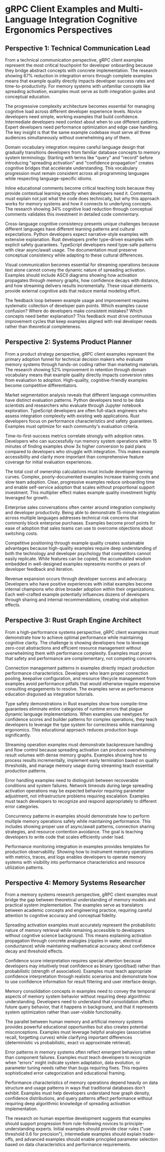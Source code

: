 # gRPC Client Examples and Multi-Language Integration Cognitive Ergonomics Perspectives

## Perspective 1: Technical Communication Lead

From a technical communication perspective, gRPC client examples represent the most critical touchpoint for developer onboarding because they bridge abstract concepts with concrete implementation. The research showing 67% reduction in integration errors through complete examples means that example quality directly impacts developer success rates and time-to-productivity. For memory systems with unfamiliar concepts like spreading activation, examples must serve as both integration guides and conceptual education.

The progressive complexity architecture becomes essential for managing cognitive load across different developer experience levels. Novice developers need simple, working examples that build confidence. Intermediate developers need context about when to use different patterns. Expert developers need performance optimization and edge case handling. The key insight is that the same example codebase must serve all three audiences simultaneously without overwhelming any of them.

Domain vocabulary integration requires careful language design that gradually transitions developers from familiar database concepts to memory system terminology. Starting with terms like "query" and "record" before introducing "spreading activation" and "confidence propagation" creates cognitive bridges that accelerate understanding. This vocabulary progression must remain consistent across all programming languages while respecting language-specific idioms.

Inline educational comments become critical teaching tools because they provide contextual learning exactly when developers need it. Comments must explain not just what the code does technically, but why this approach works for memory systems and how it connects to underlying concepts. The research showing 34% cognitive load reduction through conceptual comments validates this investment in detailed code commentary.

Cross-language cognitive consistency presents unique challenges because different languages have different learning patterns and cultural expectations. Python developers expect narrative-style examples with extensive explanation. Rust developers prefer type-driven examples with explicit safety guarantees. TypeScript developers need type-safe patterns with clear async/await usage. The documentation must preserve conceptual consistency while adapting to these cultural differences.

Visual communication becomes essential for streaming operations because text alone cannot convey the dynamic nature of spreading activation. Examples should include ASCII diagrams showing how activation propagates through memory graphs, how confidence decays with distance, and how streaming delivers results incrementally. These visual elements provide external cognitive aids that reduce mental modeling effort.

The feedback loop between example usage and improvement requires systematic collection of developer pain points. Which examples cause confusion? Where do developers make consistent mistakes? Which concepts need better explanation? This feedback must drive continuous improvement cycles that keep examples aligned with real developer needs rather than theoretical completeness.

## Perspective 2: Systems Product Planner

From a product strategy perspective, gRPC client examples represent the primary adoption funnel for technical decision makers who evaluate memory systems through hands-on coding rather than marketing materials. The research showing 52% improvement in retention through domain vocabulary means that example quality directly impacts conversion rates from evaluation to adoption. High-quality, cognitive-friendly examples become competitive differentiators.

Market segmentation analysis reveals that different language communities have distinct evaluation patterns. Python developers tend to be data scientists and researchers who evaluate through Jupyter notebook exploration. TypeScript developers are often full-stack engineers who assess integration complexity with existing web applications. Rust developers focus on performance characteristics and safety guarantees. Examples must optimize for each community's evaluation criteria.

Time-to-first-success metrics correlate strongly with adoption rates. Developers who can successfully run memory system operations within 15 minutes of finding examples show 3x higher conversion to paid plans compared to developers who struggle with integration. This makes example accessibility and clarity more important than comprehensive feature coverage for initial evaluation experiences.

The total cost of ownership calculations must include developer learning curves. Complex, poorly-documented examples increase training costs and slow team adoption. Clear, progressive examples reduce onboarding time and enable self-service adoption that scales without proportional support investment. This multiplier effect makes example quality investment highly leveraged for growth.

Enterprise sales conversations often center around integration complexity and developer productivity. Being able to demonstrate 15-minute integration across multiple languages addresses technical risk concerns that commonly block enterprise purchases. Examples become proof points for ease of adoption that sales teams can use to overcome objections about switching costs.

Competitive positioning through example quality creates sustainable advantages because high-quality examples require deep understanding of both the technology and developer psychology that competitors cannot easily replicate. While features can be copied, the accumulated wisdom embedded in well-designed examples represents months or years of developer feedback and iteration.

Revenue expansion occurs through developer success and advocacy. Developers who have positive experiences with initial examples become internal champions who drive broader adoption within their organizations. Each well-crafted example potentially influences dozens of developers through sharing and internal recommendations, creating viral adoption effects.

## Perspective 3: Rust Graph Engine Architect

From a high-performance systems perspective, gRPC client examples must demonstrate how to achieve optimal performance while maintaining cognitive clarity. The challenge is showing developers how to leverage zero-cost abstractions and efficient resource management without overwhelming them with performance complexity. Examples must prove that safety and performance are complementary, not competing concerns.

Connection management patterns in examples directly impact production performance characteristics. Developers who learn proper connection pooling, keepalive configuration, and resource lifecycle management from examples avoid performance pitfalls that would otherwise require expensive consulting engagements to resolve. The examples serve as performance education disguised as integration tutorials.

Type safety demonstrations in Rust examples show how compile-time guarantees eliminate entire categories of runtime errors that plague dynamic language implementations. When examples use newtypes for confidence scores and builder patterns for complex operations, they teach developers to leverage the type system for correctness while maintaining ergonomics. This educational approach reduces production bugs significantly.

Streaming operation examples must demonstrate backpressure handling and flow control because spreading activation can produce overwhelming result volumes with dense memory graphs. Examples showing how to process results incrementally, implement early termination based on quality thresholds, and manage memory usage during streaming teach essential production patterns.

Error handling examples need to distinguish between recoverable conditions and system failures. Network timeouts during large spreading activation operations may be expected behavior requiring parameter adjustment, not infrastructure problems requiring escalation. Examples must teach developers to recognize and respond appropriately to different error categories.

Concurrency patterns in examples should demonstrate how to perform multiple memory operations safely while maintaining performance. This includes showing proper use of async/await patterns, connection sharing strategies, and resource contention avoidance. The goal is teaching developers to write code that scales efficiently under load.

Performance monitoring integration in examples provides templates for production observability. Showing how to instrument memory operations with metrics, traces, and logs enables developers to operate memory systems with visibility into performance characteristics and resource utilization patterns.

## Perspective 4: Memory Systems Researcher

From a memory systems research perspective, gRPC client examples must bridge the gap between theoretical understanding of memory models and practical system implementation. The examples serve as translators between academic concepts and engineering practice, requiring careful attention to cognitive accuracy and conceptual fidelity.

Spreading activation examples must accurately represent the probabilistic nature of memory retrieval while remaining accessible to developers without cognitive science background. This means explaining activation propagation through concrete analogies (ripples in water, electrical conductance) while maintaining mathematical accuracy about confidence decay and threshold effects.

Confidence score interpretation requires special attention because developers may intuitively treat confidence as binary (good/bad) rather than probabilistic (strength of association). Examples must teach appropriate confidence interpretation through realistic scenarios and demonstrate how to use confidence information for result filtering and user interface design.

Memory consolidation concepts in examples need to convey the temporal aspects of memory system behavior without requiring deep algorithmic understanding. Developers need to understand that consolidation affects future query behavior, that it happens in background, and that it represents system optimization rather than user-visible functionality.

The parallel between human memory and artificial memory systems provides powerful educational opportunities but also creates potential misconceptions. Examples must leverage helpful analogies (associative recall, forgetting curves) while clarifying important differences (deterministic vs probabilistic, exact vs approximate retrieval).

Error patterns in memory systems often reflect emergent behaviors rather than component failures. Examples must teach developers to recognize when "errors" might indicate system adaptation, data evolution, or parameter tuning needs rather than bugs requiring fixes. This requires sophisticated error categorization and educational framing.

Performance characteristics of memory operations depend heavily on data structure and usage patterns in ways that traditional databases don't exhibit. Examples must help developers understand how graph density, confidence distributions, and query patterns affect performance without requiring deep algorithmic knowledge of spreading activation implementation.

The research on human expertise development suggests that examples should support progression from rule-following novices to principle-understanding experts. Initial examples should provide clear rules ("use threshold 0.6 for precision"), intermediate examples should explain trade-offs, and advanced examples should enable principled parameter selection based on data characteristics and performance requirements.